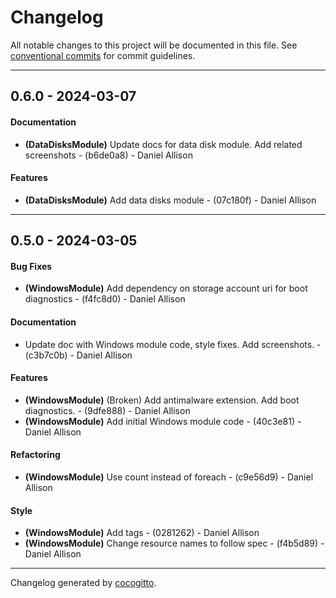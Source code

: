 # Changelog
All notable changes to this project will be documented in this file. See [conventional commits](https://www.conventionalcommits.org/) for commit guidelines.

- - -
## 0.6.0 - 2024-03-07
#### Documentation
- **(DataDisksModule)** Update docs for data disk module. Add related screenshots - (b6de0a8) - Daniel Allison
#### Features
- **(DataDisksModule)** Add data disks module - (07c180f) - Daniel Allison

- - -

## 0.5.0 - 2024-03-05
#### Bug Fixes
- **(WindowsModule)** Add dependency on storage account uri for boot diagnostics - (f4fc8d0) - Daniel Allison
#### Documentation
- Update doc with Windows module code, style fixes. Add screenshots. - (c3b7c0b) - Daniel Allison
#### Features
- **(WindowsModule)** (Broken) Add antimalware extension. Add boot diagnostics. - (9dfe888) - Daniel Allison
- **(WindowsModule)** Add initial Windows module code - (40c3e81) - Daniel Allison
#### Refactoring
- **(WindowsModule)** Use count instead of foreach - (c9e56d9) - Daniel Allison
#### Style
- **(WindowsModule)** Add tags - (0281262) - Daniel Allison
- **(WindowsModule)** Change resource names to follow spec - (f4b5d89) - Daniel Allison

- - -

Changelog generated by [cocogitto](https://github.com/cocogitto/cocogitto).